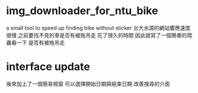 # img_downloader_for_ntu_bike
a small tool to speed up finding bike without sticker
台大水源的網站響應速度很慢
之前要找不見的車是否有被拖吊走
花了很久的時間
因此就寫了一個簡單的爬蟲看一下
是否有被拖吊走
# interface update
後來加上了一個簡易視窗
可以選擇開始日期與結束日期
改善搜尋的介面
